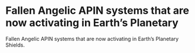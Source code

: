 # Fallen Angelic APIN systems that are now activating in Earth’s Planetary

Fallen Angelic APIN systems that are now activating in Earth’s Planetary
Shields.